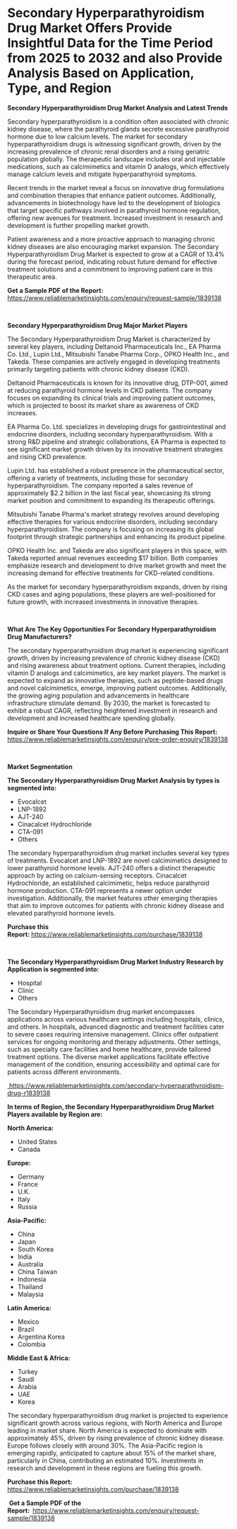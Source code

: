 <p><h1>Secondary Hyperparathyroidism Drug Market Offers Provide Insightful Data for the Time Period from 2025 to 2032 and also Provide Analysis Based on Application, Type, and Region</h1></p><p><strong>Secondary Hyperparathyroidism Drug Market Analysis and Latest Trends</strong></p>
<p><p>Secondary hyperparathyroidism is a condition often associated with chronic kidney disease, where the parathyroid glands secrete excessive parathyroid hormone due to low calcium levels. The market for secondary hyperparathyroidism drugs is witnessing significant growth, driven by the increasing prevalence of chronic renal disorders and a rising geriatric population globally. The therapeutic landscape includes oral and injectable medications, such as calcimimetics and vitamin D analogs, which effectively manage calcium levels and mitigate hyperparathyroid symptoms.</p><p>Recent trends in the market reveal a focus on innovative drug formulations and combination therapies that enhance patient outcomes. Additionally, advancements in biotechnology have led to the development of biologics that target specific pathways involved in parathyroid hormone regulation, offering new avenues for treatment. Increased investment in research and development is further propelling market growth.</p><p>Patient awareness and a more proactive approach to managing chronic kidney diseases are also encouraging market expansion. The Secondary Hyperparathyroidism Drug Market is expected to grow at a CAGR of 13.4% during the forecast period, indicating robust future demand for effective treatment solutions and a commitment to improving patient care in this therapeutic area.</p></p>
<p><strong>Get a Sample PDF of the Report:&nbsp;</strong> <a href="https://www.reliablemarketinsights.com/enquiry/request-sample/1839138?utm_campaign=2940&utm_medium=2&utm_source=Github&utm_content=ia&utm_term=19042025&utm_id=secondary-hyperparathyroidism-drug">https://www.reliablemarketinsights.com/enquiry/request-sample/1839138</a></p>
<p>&nbsp;</p>
<p><strong>Secondary Hyperparathyroidism Drug Major Market Players</strong></p>
<p><p>The Secondary Hyperparathyroidism Drug Market is characterized by several key players, including Deltanoid Pharmaceuticals Inc., EA Pharma Co. Ltd., Lupin Ltd., Mitsubishi Tanabe Pharma Corp., OPKO Health Inc., and Takeda. These companies are actively engaged in developing treatments primarily targeting patients with chronic kidney disease (CKD).</p><p>Deltanoid Pharmaceuticals is known for its innovative drug, DTP-001, aimed at reducing parathyroid hormone levels in CKD patients. The company focuses on expanding its clinical trials and improving patient outcomes, which is projected to boost its market share as awareness of CKD increases.</p><p>EA Pharma Co. Ltd. specializes in developing drugs for gastrointestinal and endocrine disorders, including secondary hyperparathyroidism. With a strong R&D pipeline and strategic collaborations, EA Pharma is expected to see significant market growth driven by its innovative treatment strategies and rising CKD prevalence.</p><p>Lupin Ltd. has established a robust presence in the pharmaceutical sector, offering a variety of treatments, including those for secondary hyperparathyroidism. The company reported a sales revenue of approximately $2.2 billion in the last fiscal year, showcasing its strong market position and commitment to expanding its therapeutic offerings.</p><p>Mitsubishi Tanabe Pharma's market strategy revolves around developing effective therapies for various endocrine disorders, including secondary hyperparathyroidism. The company is focusing on increasing its global footprint through strategic partnerships and enhancing its product pipeline.</p><p>OPKO Health Inc. and Takeda are also significant players in this space, with Takeda reported annual revenues exceeding $17 billion. Both companies emphasize research and development to drive market growth and meet the increasing demand for effective treatments for CKD-related conditions.</p><p>As the market for secondary hyperparathyroidism expands, driven by rising CKD cases and aging populations, these players are well-positioned for future growth, with increased investments in innovative therapies.</p></p>
<p>&nbsp;</p>
<p><strong>What Are The Key Opportunities For Secondary Hyperparathyroidism Drug Manufacturers?</strong></p>
<p><p>The secondary hyperparathyroidism drug market is experiencing significant growth, driven by increasing prevalence of chronic kidney disease (CKD) and rising awareness about treatment options. Current therapies, including vitamin D analogs and calcimimetics, are key market players. The market is expected to expand as innovative therapies, such as peptide-based drugs and novel calcimimetics, emerge, improving patient outcomes. Additionally, the growing aging population and advancements in healthcare infrastructure stimulate demand. By 2030, the market is forecasted to exhibit a robust CAGR, reflecting heightened investment in research and development and increased healthcare spending globally.</p></p>
<p><strong>Inquire or Share Your Questions If Any Before Purchasing This Report:</strong> <a href="https://www.reliablemarketinsights.com/enquiry/pre-order-enquiry/1839138?utm_campaign=2940&utm_medium=2&utm_source=Github&utm_content=ia&utm_term=19042025&utm_id=secondary-hyperparathyroidism-drug">https://www.reliablemarketinsights.com/enquiry/pre-order-enquiry/1839138</a></p>
<p>&nbsp;</p>
<p><strong>Market Segmentation</strong></p>
<p><strong>The Secondary Hyperparathyroidism Drug Market Analysis by types is segmented into:</strong></p>
<p><ul><li>Evocalcet</li><li>LNP-1892</li><li>AJT-240</li><li>Cinacalcet Hydrochloride</li><li>CTA-091</li><li>Others</li></ul></p>
<p><p>The secondary hyperparathyroidism drug market includes several key types of treatments. Evocalcet and LNP-1892 are novel calcimimetics designed to lower parathyroid hormone levels. AJT-240 offers a distinct therapeutic approach by acting on calcium-sensing receptors. Cinacalcet Hydrochloride, an established calcimimetic, helps reduce parathyroid hormone production. CTA-091 represents a newer option under investigation. Additionally, the market features other emerging therapies that aim to improve outcomes for patients with chronic kidney disease and elevated parathyroid hormone levels.</p></p>
<p><strong>Purchase this Report:&nbsp;</strong><a href="https://www.reliablemarketinsights.com/purchase/1839138?utm_campaign=2940&utm_medium=2&utm_source=Github&utm_content=ia&utm_term=19042025&utm_id=secondary-hyperparathyroidism-drug">https://www.reliablemarketinsights.com/purchase/1839138</a></p>
<p>&nbsp;</p>
<p><strong>The Secondary Hyperparathyroidism Drug Market Industry Research by Application is segmented into:</strong></p>
<p><ul><li>Hospital</li><li>Clinic</li><li>Others</li></ul></p>
<p><p>The Secondary Hyperparathyroidism drug market encompasses applications across various healthcare settings including hospitals, clinics, and others. In hospitals, advanced diagnostic and treatment facilities cater to severe cases requiring intensive management. Clinics offer outpatient services for ongoing monitoring and therapy adjustments. Other settings, such as specialty care facilities and home healthcare, provide tailored treatment options. The diverse market applications facilitate effective management of the condition, ensuring accessibility and optimal care for patients across different environments.</p></p>
<p><a href="https://www.reliablemarketinsights.com/secondary-hyperparathyroidism-drug-r1839138?utm_campaign=2940&utm_medium=2&utm_source=Github&utm_content=ia&utm_term=19042025&utm_id=secondary-hyperparathyroidism-drug">&nbsp;https://www.reliablemarketinsights.com/secondary-hyperparathyroidism-drug-r1839138</a></p>
<p><strong>In terms of Region, the Secondary Hyperparathyroidism Drug Market Players available by Region are:</strong></p>
<p>
    <p> <strong> North America: </strong>
        <ul>
            <li>United States</li>
            <li>Canada</li>
        </ul>
        </p> 
    <p> <strong> Europe: </strong>
        <ul>
            <li>Germany</li>
            <li>France</li>
            <li>U.K.</li>
            <li>Italy</li>
            <li>Russia</li>
        </ul>
        </p> 
    <p> <strong> Asia-Pacific: </strong>
        <ul>
            <li>China</li>
            <li>Japan</li>
            <li>South Korea</li>
            <li>India</li>
            <li>Australia</li>
            <li>China Taiwan</li>
            <li>Indonesia</li>
            <li>Thailand</li>
            <li>Malaysia</li>
        </ul>
        </p> 
    <p> <strong> Latin America: </strong>
        <ul>
            <li>Mexico</li>
            <li>Brazil</li>
            <li>Argentina Korea</li>
            <li>Colombia</li>
        </ul>
        </p> 
    <p> <strong> Middle East & Africa: </strong>
        <ul>
            <li>Turkey</li>
            <li>Saudi</li>
            <li>Arabia</li>
            <li>UAE</li>
            <li>Korea</li>
        </ul>
    </p>
    </p>
<p><p>The secondary hyperparathyroidism drug market is projected to experience significant growth across various regions, with North America and Europe leading in market share. North America is expected to dominate with approximately 45%, driven by rising prevalence of chronic kidney disease. Europe follows closely with around 30%. The Asia-Pacific region is emerging rapidly, anticipated to capture about 15% of the market share, particularly in China, contributing an estimated 10%. Investments in research and development in these regions are fueling this growth.</p></p>
<p><strong>Purchase this Report: </strong><a href="https://www.reliablemarketinsights.com/purchase/1839138?utm_campaign=2940&utm_medium=2&utm_source=Github&utm_content=ia&utm_term=19042025&utm_id=secondary-hyperparathyroidism-drug">https://www.reliablemarketinsights.com/purchase/1839138</a></p>
<p>&nbsp;<strong>Get a Sample PDF of the Report:&nbsp;&nbsp;</strong><a href="https://www.reliablemarketinsights.com/enquiry/request-sample/1839138?utm_campaign=2940&utm_medium=2&utm_source=Github&utm_content=ia&utm_term=19042025&utm_id=secondary-hyperparathyroidism-drug">https://www.reliablemarketinsights.com/enquiry/request-sample/1839138</a></p>
<p><strong></strong></p>
<p><p></p><p></p><p></p></p>